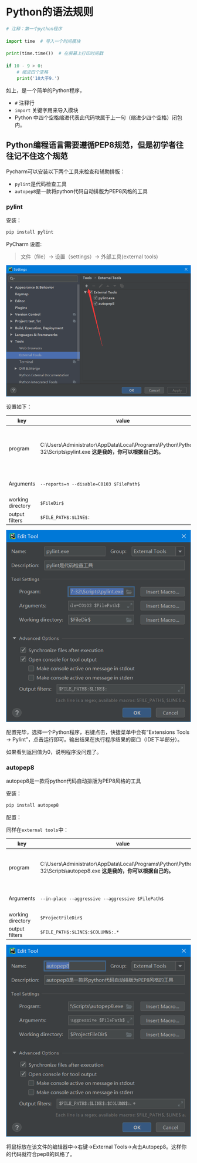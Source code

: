 # Python的语法规则



``` python
# 注释：第一个python程序

import time  # 导入一个时间模块

print(time.time())  # 在屏幕上打印时间戳

if 10 - 9 > 0:
    # 缩进四个空格
    print('10大于9.')

```

如上，是一个简单的Python程序，

* `#`  注释行
* `import`  关键字用来导入模块
* Python 中四个空格缩进代表此代码块属于上一句（缩进少四个空格）闭包内。



## Python编程语言需要遵循PEP8规范，但是初学者往往记不住这个规范

Pycharm可以安装以下两个工具来检查和辅助排版：

* `pylint`是代码检查工具
* `autopep8`是一款将python代码自动排版为PEP8风格的工具



### pylint

安装：

```bash
pip install pylint
```

PyCharm 设置:

> 文件（file）-> 设置（settings）-> 外部工具(external tools)

![1553444560148](imgs/1553444560148.png)

设置如下：

| key               | value                                                        | 描述                                          |
| ----------------- | ------------------------------------------------------------ | --------------------------------------------- |
| program           | C:\Users\Administrator\AppData\Local\Programs\Python\Python37-32\Scripts\pylint.exe **这是我的，你可以根据自己的。** | python安装路径下的Scripts路径，pylint.exe路径 |
| Arguments         | `--reports=n --disable=C0103 $FilePath$`                     | 最后必须以`$FilePath$`结尾                    |
| working directory | `$FileDir$`                                                  | 必须是这个                                    |
| output filters    | `$FILE_PATH$:$LINE$:`                                        |                                               |

![1553444919790](imgs/1553444919790.png)

配置完毕，选择一个Python程序，右键点击，快捷菜单中会有“Extensions Tools -> Pylint”，点击运行即可。输出结果在执行程序结果的窗口（IDE下半部分）。

如果看到返回值为0，说明程序没问题了。

### autopep8

autopep8是一款将python代码自动排版为PEP8风格的工具

安装：

``` bash
pip install autopep8
```

配置：

同样在`external tools`中：

| key               | value                                                        | 描述                                            |
| ----------------- | ------------------------------------------------------------ | ----------------------------------------------- |
| program           | C:\Users\Administrator\AppData\Local\Programs\Python\Python37-32\Scripts\autopep8.exe **这是我的，你可以根据自己的。** | python安装路径下的Scripts路径，autopep8.exe路径 |
| Arguments         | `--in-place --aggressive --aggressive $FilePath$`            | 最后必须以`$FilePath$`结尾                      |
| working directory | `$ProjectFileDir$`                                           | 必须是这个                                      |
| output filters    | `$FILE_PATH$:$LINE$:$COLUMN$:.*`                             |                                                 |

![1553445204112](imgs/1553445204112.png)

将鼠标放在该文件的编辑器中→右键→External Tools→点击Autopep8。这样你的代码就符合pep8的风格了。